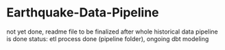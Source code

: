 # Earthquake-Data-Pipeline

not yet done, readme file to be finalized after whole historical data pipeline is done
status: etl process done (pipeline folder), ongoing dbt modeling
